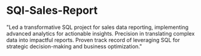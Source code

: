 # SQl-Sales-Report


"Led a transformative SQL project for sales data reporting, implementing advanced analytics for actionable insights. Precision in translating complex data into impactful reports. Proven track record of leveraging SQL for strategic decision-making and business optimization."
